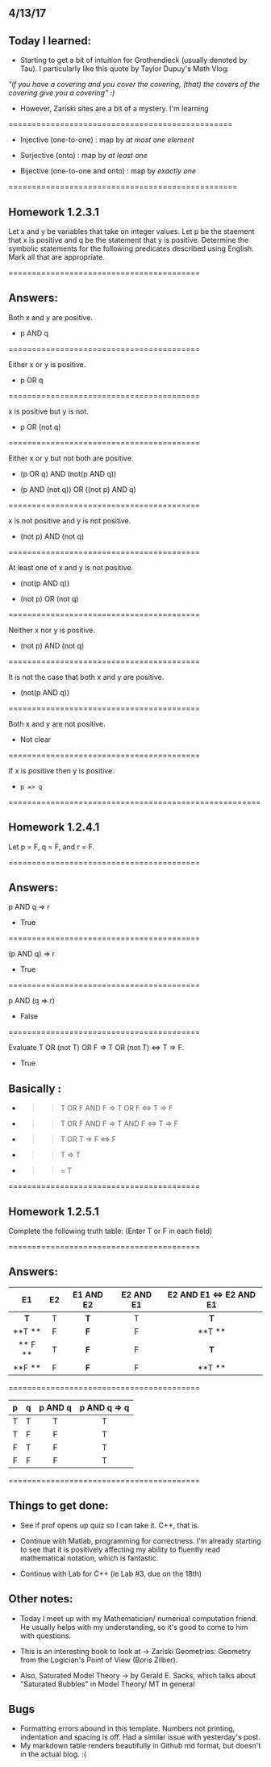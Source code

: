 ## 4/13/17

## Today I learned:

- Starting to get a bit of intuition for Grothendieck (usually denoted by Tau). I particularly like this quote by Taylor Dupuy's Math Vlog:

*"if you have a covering and you cover the covering, (that) the covers of the covering give you a covering" :)*


- However, Zariski sites are a bit of a mystery. I'm learning


================================================
- Injective (one-to-one) : map by *at most one element*

- Surjective (onto) : map by *at least one*

- Bijective (one-to-one and onto) : map by *exactly one*

=================================================

## Homework 1.2.3.1 


Let x and y be variables that take on integer values. Let p be the staement that x is positive and q be the statement that y is positive. Determine the symbolic statements for the following predicates described using English. Mark all that are appropriate.



=========================================
## Answers: 

Both x and y are positive.

-  p AND q 

=========================================

Either x or y is positive.

-    p OR q 

=========================================

x is positive but y is not.


-    p OR (not q)

=========================================

Either x or y but not both are positive.

-    (p OR q) AND (not(p AND q))

-    (p AND (not q)) OR ((not p) AND q)

=========================================

x is not positive and y is not positive.

- (not p) AND (not q)

=========================================

At least one of x and y is not positive.  

-    (not(p AND q))

-    (not p) OR (not q)

=========================================

Neither x nor y is positive.

-    (not p) AND (not q)

=========================================

It is not the case that both x and y are positive.

-    (not(p AND q))

=========================================

Both x and y are not positive. 

-    Not clear 

=========================================

If x is positive then y is positive. 

-     p => q 


======================================================


## Homework 1.2.4.1 


Let p = F, q = F, and r = F. 


=========================================
## Answers: 

p AND q => r

-  True 

=========================================

(p AND q) => r 

- True 

=========================================

p AND (q => r)

- False 

=========================================

Evaluate T OR (not T) OR F => T OR (not T) <=> T => F.

- True 

## Basically :

- >> T OR F AND F => T OR F <=> T  => F

- >> T OR F AND F => T AND F <=> T => F

- >> T OR T => F <=> F 

- >> T => T

- >> = T

=========================================

## Homework 1.2.5.1 


Complete the following truth table: (Enter T or F in each field)


=========================================
## Answers: 

|**E1**     | E2    | **E1 AND E2**   | E2 AND E1    |  **E2 AND E1 <=> E2 AND E1**   |   
|:-----:|:-----:|:------------:|:------------:|:--------------------------:|
| **T**    |  T    | **T**           | T            |**T**                           |
| **T **  |  F    | **F**            | F            |**T **                          |
|** F  **  |  T    | **F**            | F            |**T**                           |
| **F   ** |  F    | **F**            | F            |**T **                          |

=========================================

|p     | q    | p AND q   | p AND q => q   |   
|:----:|:----:|:---------:|:--------------:|
| T    |  T   | T         | T              |
| T    |  F   | F         | T              |
| F    |  T   | F         | T              |
| F    |  F   | F         | T              |

=========================================


## Things to get done:

- See if prof opens up quiz so I can take it. C++, that is. 

- Continue with Matlab, programming for correctness. I'm already starting to see that it is positively affecting my
ability to fluently read mathematical notation, which is fantastic.

- Continue with Lab for C++ (ie Lab #3, due on the 18th)


## Other notes: 

- Today I meet up with my Mathematician/ numerical computation friend. He usually helps with my understanding, so it's good to come to him with questions.

- This is an interesting book to look at -> Zariski Geometries: Geometry from the Logician's Point of View (Boris Zilber).

- Also, Saturated Model Theory -> by Gerald E. Sacks, which talks about "Saturated Bubbles" in Model Theory/ MT in general

## Bugs

- Formatting errors abound in this template. Numbers not printing, indentation and spacing is off. Had a similar issue with yesterday's   post. 
- My markdown table renders beautifully in Github md format, but doesn't in the actual blog. :(
